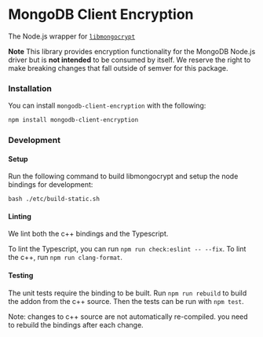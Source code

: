 MongoDB Client Encryption
=========================

The Node.js wrapper for [`libmongocrypt`](../../README.md)

**Note** This library provides encryption functionality for the MongoDB Node.js driver but is **not intended** to be consumed by itself.  We reserve the 
right to make breaking changes that fall outside of semver for this package.

### Installation

You can install `mongodb-client-encryption` with the following:

```bash
npm install mongodb-client-encryption
```

### Development
#### Setup

Run the following command to build libmongocrypt and setup the node bindings for development:

```shell
bash ./etc/build-static.sh
```

#### Linting

We lint both the c++ bindings and the Typescript.

To lint the Typescript, you can run `npm run check:eslint -- --fix`.  To lint the c++, run `npm run clang-format`.

#### Testing

The unit tests require the binding to be built.  Run `npm run rebuild` to build the addon from the c++ source.  Then the tests can be run with `npm test`.

Note: changes to c++ source are not automatically re-compiled.  you need to rebuild the bindings after each change.
